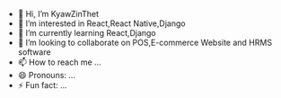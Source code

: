- 👋 Hi, I’m KyawZinThet
- 👀 I’m interested in React,React Native,Django
- 🌱 I’m currently learning React,Django
- 💞️ I’m looking to collaborate on POS,E-commerce Website and HRMS software
- 📫 How to reach me ...
- 😄 Pronouns: ...
- ⚡ Fun fact: ...

<!---
KyawZin84/KyawZin84 is a ✨ special ✨ repository because its `README.md` (this file) appears on your GitHub profile.
You can click the Preview link to take a look at your changes.
--->
